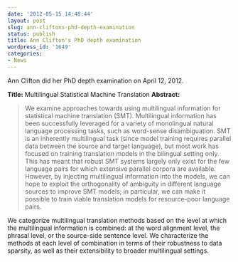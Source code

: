```yaml
---
date: '2012-05-15 14:48:44'
layout: post
slug: ann-cliftons-phd-depth-examination
status: publish
title: Ann Clifton's PhD depth examination
wordpress_id: '1649'
categories:
- News
---
```



Ann Clifton did her PhD depth examination on April 12, 2012.






**Title:** Multilingual Statistical Machine Translation
**Abstract:**


> We examine approaches towards using multilingual information for statistical machine translation (SMT). Multilingual information has been successfully leveraged for a variety of monolingual natural language processing tasks, such as word-sense disambiguation. SMT is an inherently multilingual task (since model training requires parallel data between the source and target language), but most work has focused on training translation models in the bilingual setting only. This has meant that robust SMT systems largely only exist for the few language pairs for which extensive parallel corpora are available. However, by injecting multilingual information into the models, we can hope to exploit the orthogonality of ambiguity in different language sources to improve SMT models; in particular, we can make it possible to train viable translation models for resource-poor language pairs.

We categorize multilingual translation methods based on the level at which the multilingual information is combined: at the word alignment level, the phrasal level, or the source-side sentence level. We characterize the methods at each level of combination in terms of their robustness to data sparsity, as well as their extensibility to broader multilingual settings.




